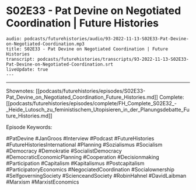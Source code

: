 # S02E33 - Pat Devine on Negotiated Coordination | Future Histories

```audio-note
audio: podcasts/futurehistories/audio/93-2022-11-13-S02E33-Pat-Devine-on-Negotiated-Coordination.mp3
title: S02E33 - Pat Devine on Negotiated Coordination | Future Histories
transcript: podcasts/futurehistories/transcripts/93-2022-11-13-S02E33-Pat-Devine-on-Negotiated-Coordination.srt
liveUpdate: true
---

```
---

Shownotes: [[podcasts/futurehistories/episodes/S02E33-Pat_Devine_on_Negotiated_Coordination_Future_Histories.md]]
Complete: [[podcasts/futurehistories/episodes/complete/FH_Complete_S02E32_-_Heide_Lutosch_zu_feministischem_Utopisieren_in_der_Planungsdebatte_Future_Histories.md]]


Episode Keywords:

#PatDevine #JanGroos #Interview #Podcast #FutureHistories #FutureHistoriesInternational #Planning #Sozialismus #Socialism #Democracy #Demokratie #SocialistDemocracy #DemocraticEconomicPlanning #Cooperation #Decisionmaking #Participation #Capitalism #Kapitalismus #Postcapitalism #ParticipatoryEconomics #NegociatedCoordination #Socialownership #SelfgoverningSociety #ScienceandSociety #RobinHahnel #DavidLaibman #Marxism #MarxistEconomics
